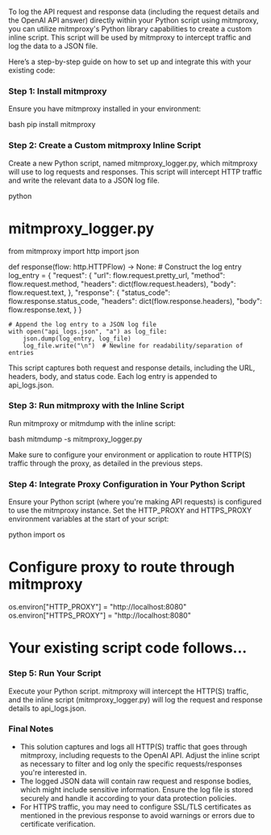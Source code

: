 To log the API request and response data (including the request details and the OpenAI API answer) directly within your Python script using mitmproxy, you can utilize mitmproxy's Python library capabilities to create a custom inline script. This script will be used by mitmproxy to intercept traffic and log the data to a JSON file.

Here’s a step-by-step guide on how to set up and integrate this with your existing code:

### Step 1: Install mitmproxy

Ensure you have mitmproxy installed in your environment:

bash
pip install mitmproxy


### Step 2: Create a Custom mitmproxy Inline Script

Create a new Python script, named mitmproxy_logger.py, which mitmproxy will use to log requests and responses. This script will intercept HTTP traffic and write the relevant data to a JSON log file.

python
# mitmproxy_logger.py
from mitmproxy import http
import json

def response(flow: http.HTTPFlow) -> None:
    # Construct the log entry
    log_entry = {
        "request": {
            "url": flow.request.pretty_url,
            "method": flow.request.method,
            "headers": dict(flow.request.headers),
            "body": flow.request.text,
        },
        "response": {
            "status_code": flow.response.status_code,
            "headers": dict(flow.response.headers),
            "body": flow.response.text,
        }
    }

    # Append the log entry to a JSON log file
    with open("api_logs.json", "a") as log_file:
        json.dump(log_entry, log_file)
        log_file.write("\n")  # Newline for readability/separation of entries



This script captures both request and response details, including the URL, headers, body, and status code. Each log entry is appended to api_logs.json.

### Step 3: Run mitmproxy with the Inline Script

Run mitmproxy or mitmdump with the inline script:

bash
mitmdump -s mitmproxy_logger.py


Make sure to configure your environment or application to route HTTP(S) traffic through the proxy, as detailed in the previous steps.

### Step 4: Integrate Proxy Configuration in Your Python Script

Ensure your Python script (where you're making API requests) is configured to use the mitmproxy instance. Set the HTTP_PROXY and HTTPS_PROXY environment variables at the start of your script:

python
import os

# Configure proxy to route through mitmproxy
os.environ["HTTP_PROXY"] = "http://localhost:8080"
os.environ["HTTPS_PROXY"] = "http://localhost:8080"

# Your existing script code follows...


### Step 5: Run Your Script

Execute your Python script. mitmproxy will intercept the HTTP(S) traffic, and the inline script (mitmproxy_logger.py) will log the request and response details to api_logs.json.

### Final Notes

- This solution captures and logs all HTTP(S) traffic that goes through mitmproxy, including requests to the OpenAI API. Adjust the inline script as necessary to filter and log only the specific requests/responses you're interested in.
- The logged JSON data will contain raw request and response bodies, which might include sensitive information. Ensure the log file is stored securely and handle it according to your data protection policies.
- For HTTPS traffic, you may need to configure SSL/TLS certificates as mentioned in the previous response to avoid warnings or errors due to certificate verification.